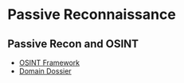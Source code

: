 # Passive Reconnaissance 

<h2> Passive Recon and OSINT</h2>

- [OSINT Framework](https://osintframework.com/)
- [Domain Dossier](https://centralops.net/co/domaindossier.aspx)

  
